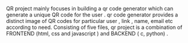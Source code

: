 QR project mainly focuses in building a qr code generator  which can generate a  unique QR code for the user . 
qr code generator provides a distinct image of QR codes for particular  user , link , name, email etc  according to need.
Consisting of five files, qr project is a combination of FRONTEND (html, css and javascript ) and BACKEND ( c, python) .
